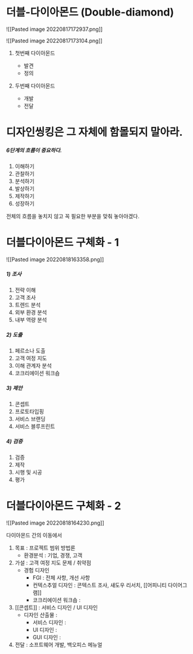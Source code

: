
# 더블-다이아몬드 (Double-diamond)


![[Pasted image 20220817172937.png]]

![[Pasted image 20220817173104.png]]


1. 첫번째 다이아몬드
	- 발견
	- 정의

2. 두번째 다이아몬드
	- 개발
	- 전달


# 디자인씽킹은 그 자체에 함몰되지 말아라. 

##### 6단계의 흐름이 중요하다. 


1. 이해하기
2. 관찰하기
3. 분석하기
4. 발상하기
5. 제작하기
6. 성장하기


전체의 흐름을 놓치지 않고 꼭 필요한 부분을 맞춰 놓아야겠다. 


# 더블다이아몬드 구체화 - 1
![[Pasted image 20220818163358.png]]

##### 1) 조사
1. 전략 이해
2. 고객 조사
3. 트렌드 분석
4. 외부 환경 분석
5. 내부 역량 분석

##### 2) 도출
1. 페르소나 도출
2. 고객 여정 지도
3. 이해 관계자 분석
4. 코크리에이션 워크숍

##### 3) 제안
1. 콘셉트
2. 프로토타입핑
3. 서비스 브랜딩
4. 서비스 블루프린트

##### 4) 검증
1. 검증
2. 제작
3. 시행 및 시공
4. 평가 



# 더블다이아몬드 구체화 - 2

![[Pasted image 20220818164230.png]]


다이아몬드 간의 이동에서

1. 목표 : 프로젝트 범위 방법론
	- 환경분석 : 기업, 경쟁, 고객
2. 가설 : 고객 여정 지도 문제 / 취약점
	- 경험 디자인
		- FGI : 전체 사항, 개선 사항
		- 컨텍스추얼 디자인 : 콘텍스트 조사, 섀도우 리서치, [[어피니티 다이어그램]]
		- 코크리에이션 워크숍 : 
3. [[콘셉트]] : 서비스 디자인 / UI 디자인
	- 디자인 산출물 : 
		- 서비스 디자인 : 
		- UI 디자인 : 
		- GUI 디자인 : 
4. 전달 : 소프트웨어 개발, 백오피스 메뉴얼




